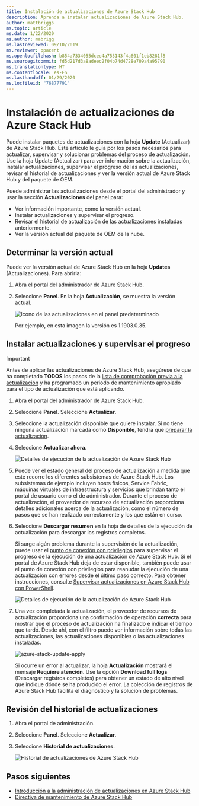 ```yaml
---
title: Instalación de actualizaciones de Azure Stack Hub
description: Aprenda a instalar actualizaciones de Azure Stack Hub.
author: mattbriggs
ms.topic: article
ms.date: 1/22/2020
ms.author: mabrigg
ms.lastreviewed: 09/10/2019
ms.reviewer: ppacent
ms.openlocfilehash: b854a7334055dcee4a753143f4a601f1eb8281f8
ms.sourcegitcommit: fd5d217d3a8adeec2f04b74d4728e709a4a95790
ms.translationtype: HT
ms.contentlocale: es-ES
ms.lasthandoff: 01/29/2020
ms.locfileid: "76877791"
---
```

# <a name="install-azure-stack-hub-updates"></a>Instalación de actualizaciones de Azure Stack Hub

Puede instalar paquetes de actualizaciones con la hoja **Update** (Actualizar) de Azure Stack Hub. Este artículo le guía por los pasos necesarios para actualizar, supervisar y solucionar problemas del proceso de actualización. Use la hoja Update (Actualizar) para ver información sobre la actualización, instalar actualizaciones, supervisar el progreso de las actualizaciones, revisar el historial de actualizaciones y ver la versión actual de Azure Stack Hub y del paquete de OEM.

Puede administrar las actualizaciones desde el portal del administrador y usar la sección **Actualizaciones** del panel para:

- Ver información importante, como la versión actual.
- Instalar actualizaciones y supervisar el progreso.
- Revisar el historial de actualización de las actualizaciones instaladas anteriormente.
- Ver la versión actual del paquete de OEM de la nube.

## <a name="determine-the-current-version"></a>Determinar la versión actual

Puede ver la versión actual de Azure Stack Hub en la hoja **Updates** (Actualizaciones). Para abrirla:

1.  Abra el portal del administrador de Azure Stack Hub.

2.  Seleccione **Panel**. En la hoja **Actualización**, se muestra la versión actual.

    ![Icono de las actualizaciones en el panel predeterminado](./media/azure-stack-update-apply/image1.png)

    Por ejemplo, en esta imagen la versión es 1.1903.0.35.

## <a name="install-updates-and-monitor-progress"></a>Instalar actualizaciones y supervisar el progreso

> [!Important]
> Antes de aplicar las actualizaciones de Azure Stack Hub, asegúrese de que ha completado **TODOS** los pasos de la [lista de comprobación previa a la actualización](release-notes-checklist.md) y ha programado un periodo de mantenimiento apropiado para el tipo de actualización que está aplicando.

1. Abra el portal del administrador de Azure Stack Hub.

2. Seleccione **Panel**. Seleccione **Actualizar**.

3. Seleccione la actualización disponible que quiere instalar. Si no tiene ninguna actualización marcada como **Disponible**, tendrá que [preparar la actualización](azure-stack-update-prepare-package.md).

4. Seleccione **Actualizar ahora**.

    ![Detalles de ejecución de la actualización de Azure Stack Hub](./media/azure-stack-update-apply/image2.png)

5. Puede ver el estado general del proceso de actualización a medida que este recorre los diferentes subsistemas de Azure Stack Hub. Los subsistemas de ejemplo incluyen hosts físicos, Service Fabric, máquinas virtuales de infraestructura y servicios que brindan tanto el portal de usuario como el de administrador. Durante el proceso de actualización, el proveedor de recursos de actualización proporciona detalles adicionales acerca de la actualización, como el número de pasos que se han realizado correctamente y los que están en curso.

6. Seleccione **Descargar resumen** en la hoja de detalles de la ejecución de actualización para descargar los registros completos.

    Si surge algún problema durante la supervisión de la actualización, puede usar el [punto de conexión con privilegios](https://docs.microsoft.com/azure-stack/operator/azure-stack-privileged-endpoint) para supervisar el progreso de la ejecución de una actualización de Azure Stack Hub. Si el portal de Azure Stack Hub deja de estar disponible, también puede usar el punto de conexión con privilegios para reanudar la ejecución de una actualización con errores desde el último paso correcto. Para obtener instrucciones, consulte [Supervisar actualizaciones en Azure Stack Hub con PowerShell](azure-stack-update-monitor.md).

    ![Detalles de ejecución de la actualización de Azure Stack Hub](./media/azure-stack-update-apply/image3.png)

7. Una vez completada la actualización, el proveedor de recursos de actualización proporciona una confirmación de operación **correcta** para mostrar que el proceso de actualización ha finalizado e indicar el tiempo que tardó. Desde ahí, con el filtro puede ver información sobre todas las actualizaciones, las actualizaciones disponibles o las actualizaciones instaladas.

    ![azure-stack-update-apply](./media/azure-stack-update-apply/image4.png)

    Si ocurre un error al actualizar, la hoja **Actualización** mostrará el mensaje **Requiere atención**. Use la opción **Download full logs** (Descargar registros completos) para obtener un estado de alto nivel que indique dónde se ha producido el error. La colección de registros de Azure Stack Hub facilita el diagnóstico y la solución de problemas.

## <a name="review-update-history"></a>Revisión del historial de actualizaciones

1. Abra el portal de administración.

2. Seleccione **Panel**. Seleccione **Actualizar**.

3. Seleccione **Historial de actualizaciones**.

    ![Historial de actualizaciones de Azure Stack Hub](./media/azure-stack-update-apply/image7.png)

## <a name="next-steps"></a>Pasos siguientes

-   [Introducción a la administración de actualizaciones en Azure Stack Hub](https://docs.microsoft.com/azure-stack/operator/azure-stack-updates)  
-   [Directiva de mantenimiento de Azure Stack Hub](https://docs.microsoft.com/azure-stack/operator/azure-stack-servicing-policy)  
